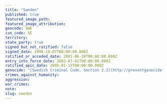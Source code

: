 ```yaml
---
title: "Sweden"
published: true
featured_image_path:
featured_image_attribution:
geocode: SWE
iso_code: SE
territory:
state_party: true
signed_but_not_ratified: false
signed_date: 1998-10-07T00:00:00.000Z
ratified_or_acceded_date: 2001-06-28T00:00:00.000Z
entry_into_force_date: 2002-07-01T00:00:00.000Z
ratified_apic_date: 2005-01-13T00:00:00.000Z
genocide: "[Swedish Criminal Code, Section 2.2](http://preventgenocide.org/se/lag169.htm)"
crimes_against_humanity:
aggression:
war_crimes:
note:
slug: sweden
---
```

